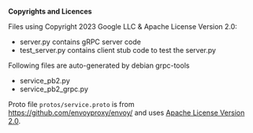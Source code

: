 
__Copyrights and Licences__

Files using Copyright 2023 Google LLC & Apache License Version 2.0:
* server.py contains gRPC server code
* test_server.py contains client stub code to test the server.py

Following files are auto-generated by debian grpc-tools
* service_pb2.py
* service_pb2_grpc.py

Proto file `protos/service.proto` is from https://github.com/envoyproxy/envoy/
and uses [Apache License Version 2.0](https://github.com/envoyproxy/envoy/blob/main/LICENSE).
